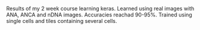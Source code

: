 Results of my 2 week course learning keras.
Learned using real images with ANA, ANCA and nDNA images.
Accuracies reachad 90-95%.
Trained using single cells and tiles containing several cells.
